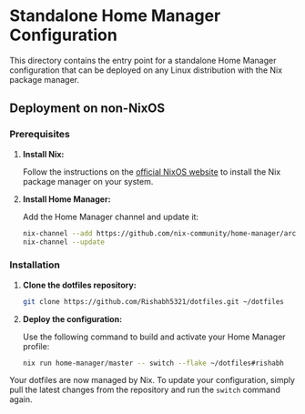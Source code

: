 # Standalone Home Manager Configuration

This directory contains the entry point for a standalone Home Manager configuration that can be deployed on any Linux distribution with the Nix package manager.

## Deployment on non-NixOS

### Prerequisites

1.  **Install Nix:**

    Follow the instructions on the [official NixOS website](https://nixos.org/download.html) to install the Nix package manager on your system.

2.  **Install Home Manager:**

    Add the Home Manager channel and update it:

    ```bash
    nix-channel --add https://github.com/nix-community/home-manager/archive/master.tar.gz home-manager
    nix-channel --update
    ```

### Installation

1.  **Clone the dotfiles repository:**

    ```bash
    git clone https://github.com/Rishabh5321/dotfiles.git ~/dotfiles
    ```

2.  **Deploy the configuration:**

    Use the following command to build and activate your Home Manager profile:

    ```bash
    nix run home-manager/master -- switch --flake ~/dotfiles#rishabh
    ```

Your dotfiles are now managed by Nix. To update your configuration, simply pull the latest changes from the repository and run the `switch` command again.
